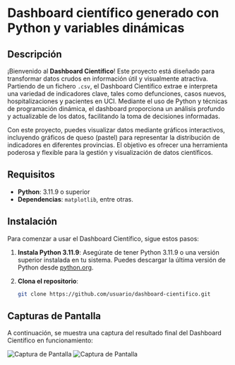 # Dashboard científico generado con Python y variables dinámicas

## Descripción

¡Bienvenido al **Dashboard Científico**! Este proyecto está diseñado para transformar datos crudos en información útil y visualmente atractiva. Partiendo de un fichero `.csv`, el Dashboard Científico extrae e interpreta una variedad de indicadores clave, tales como defunciones, casos nuevos, hospitalizaciones y pacientes en UCI. Mediante el uso de Python y técnicas de programación dinámica, el dashboard proporciona un análisis profundo y actualizable de los datos, facilitando la toma de decisiones informadas.

Con este proyecto, puedes visualizar datos mediante gráficos interactivos, incluyendo gráficos de queso (pastel) para representar la distribución de indicadores en diferentes provincias. El objetivo es ofrecer una herramienta poderosa y flexible para la gestión y visualización de datos científicos.

## Requisitos

- **Python**: 3.11.9 o superior
- **Dependencias**: `matplotlib`, entre otras.

## Instalación
Para comenzar a usar el Dashboard Científico, sigue estos pasos:

1. **Instala Python 3.11.9**: Asegúrate de tener Python 3.11.9 o una versión superior instalada en tu sistema. Puedes descargar la última versión de Python desde [python.org](https://www.python.org/downloads/).

2. **Clona el repositorio**:
   ```bash
   git clone https://github.com/usuario/dashboard-cientifico.git

## Capturas de Pantalla

A continuación, se muestra una captura del resultado final del Dashboard Científico en funcionamiento:

![Captura de Pantalla](images/example1.png) ![Captura de Pantalla](images/example2.png)

